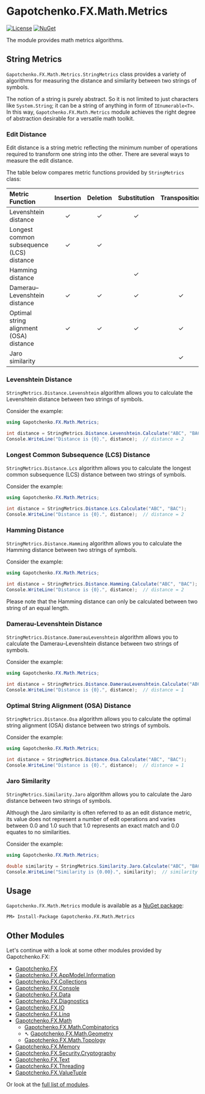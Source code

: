 ﻿# Gapotchenko.FX.Math.Metrics

[![License](https://img.shields.io/badge/license-MIT-green.svg)](../../LICENSE)
[![NuGet](https://img.shields.io/nuget/v/Gapotchenko.FX.Math.Metrics.svg)](https://www.nuget.org/packages/Gapotchenko.FX.Math.Metrics)

The module provides math metrics algorithms.

## String Metrics

`Gapotchenko.FX.Math.Metrics.StringMetrics` class provides a variety of algorithms for measuring the distance and similarity between two strings of symbols.

The notion of a string is purely abstract.
So it is not limited to just characters like `System.String`; it can be a string of anything in form of `IEnumerable<T>`.
In this way, `Gapotchenko.FX.Math.Metrics` module achieves the right degree of abstraction desirable for a versatile math toolkit.

### Edit Distance

Edit distance is a string metric reflecting the minimum number of operations required to transform one string into the other.
There are several ways to measure the edit distance.

The table below compares metric functions provided by `StringMetrics` class:

| Metric Function                           | Insertion | Deletion | Substitution | Transposition | Algorithm                                     |
|:------------------------------------------|:---------:|:--------:|:------------:|:-------------:|:----------------------------------------------|
| Levenshtein distance                      | &check;   | &check;  | &check;      |               | `StringMetrics.Distance.Levenshtein`          |
| Longest common subsequence (LCS) distance | &check;   | &check;  |              |               | `StringMetrics.Distance.Lcs`                  |
| Hamming distance                          |           |          | &check;      |               | `StringMetrics.Distance.Hamming`              |
| Damerau–Levenshtein distance              | &check;   | &check;  | &check;      | &check;       | `StringMetrics.Distance.DamerauLevenshtein`   |
| Optimal string alignment (OSA) distance   | &check;   | &check;  | &check;      | &check;       | `StringMetrics.Distance.Osa`                  |
| Jaro similarity                           |           |          |              | &check;       | `StringMetrics.Similarity.Jaro`               |

### Levenshtein Distance

`StringMetrics.Distance.Levenshtein` algorithm allows you to calculate the Levenshtein distance between two strings of symbols.

Consider the example:

``` C#
using Gapotchenko.FX.Math.Metrics;

int distance = StringMetrics.Distance.Levenshtein.Calculate("ABC", "BAC");
Console.WriteLine("Distance is {0}.", distance);  // distance = 2
```

### Longest Common Subsequence (LCS) Distance

`StringMetrics.Distance.Lcs` algorithm allows you to calculate the longest common subsequence (LCS) distance between two strings of symbols.

Consider the example:

``` C#
using Gapotchenko.FX.Math.Metrics;

int distance = StringMetrics.Distance.Lcs.Calculate("ABC", "BAC");
Console.WriteLine("Distance is {0}.", distance);  // distance = 2
```

### Hamming Distance

`StringMetrics.Distance.Hamming` algorithm allows you to calculate the Hamming distance between two strings of symbols.

Consider the example:

``` C#
using Gapotchenko.FX.Math.Metrics;

int distance = StringMetrics.Distance.Hamming.Calculate("ABC", "BAC");
Console.WriteLine("Distance is {0}.", distance);  // distance = 2
```

Please note that the Hamming distance can only be calculated between two string of an equal length.

### Damerau-Levenshtein Distance

`StringMetrics.Distance.DamerauLevenshtein` algorithm allows you to calculate the Damerau–Levenshtein distance between two strings of symbols.

Consider the example:

``` C#
using Gapotchenko.FX.Math.Metrics;

int distance = StringMetrics.Distance.DamerauLevenshtein.Calculate("ABC", "BAC");
Console.WriteLine("Distance is {0}.", distance);  // distance = 1
```

### Optimal String Alignment (OSA) Distance

`StringMetrics.Distance.Osa` algorithm allows you to calculate the optimal string alignment (OSA) distance between two strings of symbols.

Consider the example:

``` C#
using Gapotchenko.FX.Math.Metrics;

int distance = StringMetrics.Distance.Osa.Calculate("ABC", "BAC");
Console.WriteLine("Distance is {0}.", distance);  // distance = 1
```

### Jaro Similarity

`StringMetrics.Similarity.Jaro` algorithm allows you to calculate the Jaro distance between two strings of symbols.

Although the Jaro similarity is often referred to as an edit distance metric, its value does not represent a number of edit operations
and varies between 0.0 and 1.0 such that 1.0 represents an exact match and 0.0 equates to no similarities.

Consider the example:

``` C#
using Gapotchenko.FX.Math.Metrics;

double similarity = StringMetrics.Similarity.Jaro.Calculate("ABC", "BAC");
Console.WriteLine("Similarity is {0.00}.", similarity);  // similarity = 0.36
```

## Usage

`Gapotchenko.FX.Math.Metrics` module is available as a [NuGet package](https://nuget.org/packages/Gapotchenko.FX.Math.Metrics):

```
PM> Install-Package Gapotchenko.FX.Math.Metrics
```

## Other Modules

Let's continue with a look at some other modules provided by Gapotchenko.FX:

- [Gapotchenko.FX](../Gapotchenko.FX)
- [Gapotchenko.FX.AppModel.Information](../Gapotchenko.FX.AppModel.Information)
- [Gapotchenko.FX.Collections](../Gapotchenko.FX.Collections)
- [Gapotchenko.FX.Console](../Gapotchenko.FX.Console)
- [Gapotchenko.FX.Data](../Data/Encoding/Gapotchenko.FX.Data.Encoding)
- [Gapotchenko.FX.Diagnostics](../Gapotchenko.FX.Diagnostics.CommandLine)
- [Gapotchenko.FX.IO](../Gapotchenko.FX.IO)
- [Gapotchenko.FX.Linq](../Gapotchenko.FX.Linq)
- [Gapotchenko.FX.Math](../Gapotchenko.FX.Math)
  - [Gapotchenko.FX.Math.Combinatorics](../Gapotchenko.FX.Math.Combinatorics)
  - &#x27B4; [Gapotchenko.FX.Math.Geometry](../Gapotchenko.FX.Math.Geometry)
  - [Gapotchenko.FX.Math.Topology](../Gapotchenko.FX.Math.Topology)
- [Gapotchenko.FX.Memory](../Gapotchenko.FX.Memory)
- [Gapotchenko.FX.Security.Cryptography](../Gapotchenko.FX.Security.Cryptography)
- [Gapotchenko.FX.Text](../Gapotchenko.FX.Text)
- [Gapotchenko.FX.Threading](../Gapotchenko.FX.Threading)
- [Gapotchenko.FX.ValueTuple](../Gapotchenko.FX.ValueTuple)

Or look at the [full list of modules](..#available-modules).
